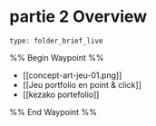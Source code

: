 # partie 2 Overview
 
```ccard
type: folder_brief_live
```
 
%% Begin Waypoint %%
- [[concept-art-jeu-01.png]]
- [[Jeu portfolio en point & click]]
- [[kezako portefolio]]

%% End Waypoint %%